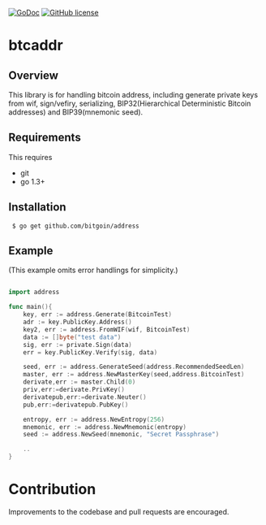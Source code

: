 [![GoDoc](https://godoc.org/github.com/bitgoin/address?status.svg)](https://godoc.org/github.com/bitgoin/address)
[![GitHub license](https://img.shields.io/badge/license-MIT-blue.svg)](https://raw.githubusercontent.com/bitgoin/address/LICENSE)


# btcaddr 

## Overview

This  library is for handling bitcoin address, including generate private keys from wif, sign/vefiry, serializing,
BIP32(Hierarchical Deterministic Bitcoin addresses) and BIP39(mnemonic seed). 

## Requirements

This requires

* git
* go 1.3+


## Installation

     $ go get github.com/bitgoin/address


## Example
(This example omits error handlings for simplicity.)

```go

import address

func main(){
	key, err := address.Generate(BitcoinTest)
	adr := key.PublicKey.Address()
    key2, err := address.FromWIF(wif, BitcoinTest)
	data := []byte("test data")
	sig, err := private.Sign(data)
	err = key.PublicKey.Verify(sig, data)

    seed, err := address.GenerateSeed(address.RecommendedSeedLen)
	master, err := address.NewMasterKey(seed,address.BitcoinTest)
    derivate,err := master.Child(0)
	priv,err:=derivate.PrivKey()
	derivatepub,err:=derivate.Neuter()
	pub,err:=derivatepub.PubKey()

    entropy, err := address.NewEntropy(256)
    mnemonic, err := address.NewMnemonic(entropy)
    seed := address.NewSeed(mnemonic, "Secret Passphrase")

	..
}
```


# Contribution
Improvements to the codebase and pull requests are encouraged.


